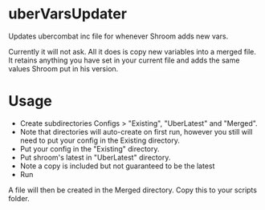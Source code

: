 # uberVarsUpdater
Updates ubercombat inc file for whenever Shroom adds new vars.

Currently it will not ask. All it does is copy new variables into a merged file. It retains anything you have set in your current file and adds the same values Shroom put in his version.

# Usage
- Create subdirectories Configs > "Existing", "UberLatest" and "Merged".
- Note that directories will auto-create on first run, however you still will need to put your config in the Existing directory.
- Put your config in the "Existing" directory.
- Put shroom's latest in "UberLatest" directory.
- Note a copy is included but not guaranteed to be the latest
- Run

A file will then be created in the Merged directory. Copy this to your scripts folder.
